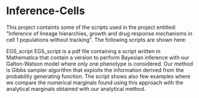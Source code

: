 # Inference-Cells
This project containts some of the scripts used in the project entitled: "Inference of lineage hierarchies, growth and drug response mechanisms in cell 1 populations without tracking".
The following scripts are shown here:

EGS_script
EGS_script is a pdf file containing a script written in Mathematica that contain a version to perform Bayesian inference with our Galton-Watson model where only one phenotype is considered. Our method is Gibbs sampler algorithm that exploits the information derived from the probability generating function.
The script shows also few examples where we compare the numerical marginals found using this approach with the analytical marginals obtained with our analytical method.

